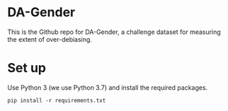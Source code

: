 # DA-Gender
This is the Github repo for DA-Gender, a challenge dataset for measuring the extent of over-debiasing.
# Set up
Use Python 3 (we use Python 3.7) and install the required packages.
```
pip install -r requirements.txt
```
